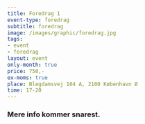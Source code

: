 ```yaml
---
title: Foredrag 1
event-type: foredrag
subtitle: foredrag
image: /images/graphic/foredrag.jpg
tags:
- event
- foredrag
layout: event
only-month: true
price: 750,-
ex-moms: true
place: Blegdamsvej 104 A, 2100 København Ø
time: 17-20
---
```


### Mere info kommer snarest.